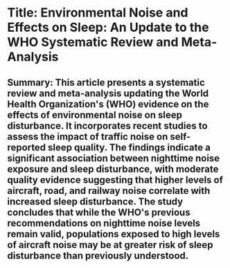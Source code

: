 # Title: Environmental Noise and Effects on Sleep: An Update to the WHO Systematic Review and Meta-Analysis

## Summary: This article presents a systematic review and meta-analysis updating the World Health Organization's (WHO) evidence on the effects of environmental noise on sleep disturbance. It incorporates recent studies to assess the impact of traffic noise on self-reported sleep quality. The findings indicate a significant association between nighttime noise exposure and sleep disturbance, with moderate quality evidence suggesting that higher levels of aircraft, road, and railway noise correlate with increased sleep disturbance. The study concludes that while the WHO's previous recommendations on nighttime noise levels remain valid, populations exposed to high levels of aircraft noise may be at greater risk of sleep disturbance than previously understood.